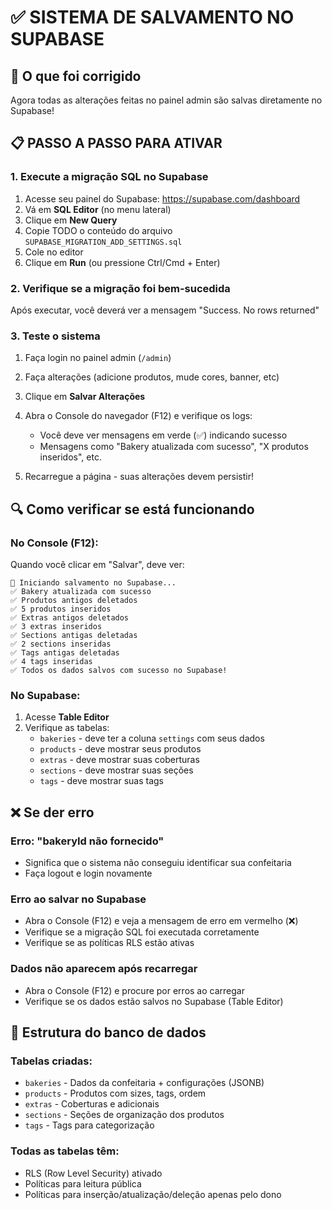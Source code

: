 # ✅ SISTEMA DE SALVAMENTO NO SUPABASE

## 🎯 O que foi corrigido

Agora todas as alterações feitas no painel admin são salvas diretamente no Supabase!

## 📋 PASSO A PASSO PARA ATIVAR

### 1. Execute a migração SQL no Supabase

1. Acesse seu painel do Supabase: https://supabase.com/dashboard
2. Vá em **SQL Editor** (no menu lateral)
3. Clique em **New Query**
4. Copie TODO o conteúdo do arquivo `SUPABASE_MIGRATION_ADD_SETTINGS.sql`
5. Cole no editor
6. Clique em **Run** (ou pressione Ctrl/Cmd + Enter)

### 2. Verifique se a migração foi bem-sucedida

Após executar, você deverá ver a mensagem "Success. No rows returned"

### 3. Teste o sistema

1. Faça login no painel admin (`/admin`)
2. Faça alterações (adicione produtos, mude cores, banner, etc)
3. Clique em **Salvar Alterações**
4. Abra o Console do navegador (F12) e verifique os logs:
   - Você deve ver mensagens em verde (✅) indicando sucesso
   - Mensagens como "Bakery atualizada com sucesso", "X produtos inseridos", etc.

5. Recarregue a página - suas alterações devem persistir!

## 🔍 Como verificar se está funcionando

### No Console (F12):
Quando você clicar em "Salvar", deve ver:
```
💾 Iniciando salvamento no Supabase...
✅ Bakery atualizada com sucesso
✅ Produtos antigos deletados
✅ 5 produtos inseridos
✅ Extras antigos deletados
✅ 3 extras inseridos
✅ Sections antigas deletadas
✅ 2 sections inseridas
✅ Tags antigas deletadas
✅ 4 tags inseridas
✅ Todos os dados salvos com sucesso no Supabase!
```

### No Supabase:
1. Acesse **Table Editor**
2. Verifique as tabelas:
   - `bakeries` - deve ter a coluna `settings` com seus dados
   - `products` - deve mostrar seus produtos
   - `extras` - deve mostrar suas coberturas
   - `sections` - deve mostrar suas seções
   - `tags` - deve mostrar suas tags

## ❌ Se der erro

### Erro: "bakeryId não fornecido"
- Significa que o sistema não conseguiu identificar sua confeitaria
- Faça logout e login novamente

### Erro ao salvar no Supabase
- Abra o Console (F12) e veja a mensagem de erro em vermelho (❌)
- Verifique se a migração SQL foi executada corretamente
- Verifique se as políticas RLS estão ativas

### Dados não aparecem após recarregar
- Abra o Console (F12) e procure por erros ao carregar
- Verifique se os dados estão salvos no Supabase (Table Editor)

## 🔧 Estrutura do banco de dados

### Tabelas criadas:
- `bakeries` - Dados da confeitaria + configurações (JSONB)
- `products` - Produtos com sizes, tags, ordem
- `extras` - Coberturas e adicionais
- `sections` - Seções de organização dos produtos
- `tags` - Tags para categorização

### Todas as tabelas têm:
- RLS (Row Level Security) ativado
- Políticas para leitura pública
- Políticas para inserção/atualização/deleção apenas pelo dono
